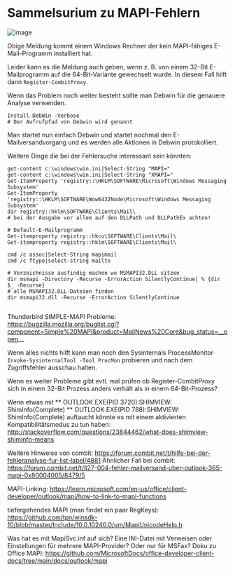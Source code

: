 # Sammelsurium zu MAPI-Fehlern

![image](https://github.com/user-attachments/assets/723ecdba-6cb4-4404-a7bc-560a519c547b)

Obige Meldung kommt einem Windows Rechner der kein MAPI-fähiges E-Mail-Programm installiert hat.

Leider kann es die Meldung auch geben, wenn z. B. von einem 32-Bit E-Mailprogramm auf die 64-Bit-Variante gewechselt wurde. In diesem Fall hilft dann <CODE>Register-CombitProxy</CODE>.

Wenn das Problem noch weiter besteht sollte man Debwin für die genauere Analyse verwenden.
```
Install-DebWin -Verbose
# Der Aufrufpfad von Debwin wird genannt
```

Man startet nun einfach Debwin und startet nochmal den E-Mailversandvorgang und es werden alle Aktionen in Debwin protokolliert.

Weitere Dinge die bei der Fehlersuche interessant sein könnten:
```
get-content c:\windows\win.ini|Select-String "MAPI="
get-content c:\windows\win.ini|Select-String "XMAPI="
Get-ItemProperty 'registry::\HKLM\SOFTWARE\Microsoft\Windows Messaging Subsystem'
Get-ItemProperty 'registry::\HKLM\SOFTWARE\Wow6432Node\Microsoft\Windows Messaging Subsystem'
dir registry::hklm\SOFTWARE\Clients\Mail\
# bei der Ausgabe vor allem auf den DLLPath und DLLPathEx achten!

# Default-E-Mailprogramm
Get-itemproperty registry::hkcu\SOFTWARE\Clients\Mail\
Get-itemproperty registry::hklm\SOFTWARE\Clients\Mail\

cmd /c assoc|Select-String mapimail
cmd /c ftype|select-string mailto

# Verzeichnisse ausfindig machen wo MSMAPI32.DLL sitzen
dir msmapi -Directory -Recurse -ErrorAction SilentlyContinue| % {dir $_ -Recurse}
# alle MSMAPI32.DLL-Dateien finden
dir msmapi32.dll -Recurse -ErrorAction SilentlyContinue


```

Thunderbird SIMPLE-MAPI Probleme: https://bugzilla.mozilla.org/buglist.cgi?component=Simple%20MAPI&product=MailNews%20Core&bug_status=__open__


Wenn alles nichts hilft kann man noch den Sysinternals ProcessMonitor <CODE>Invoke-SysinternalTool -Tool ProcMon</CODE> probieren und nach dem Zugriffsfehler ausschau halten.

Wenn es weiter Probleme gibt evtl. mal prüfen ob Register-CombitProxy sich in einem 32-Bit Prozess anders verhält als in einem 64-Bit-Prozess?

Wenn etwas mit 
** OUTLOOK.EXE(PID 3720):SHIMVIEW: ShimInfo(Complete)
** OUTLOOK.EXE(PID 788):SHIMVIEW: ShimInfo(Complete)
auftaucht könnte es mit einem aktivierten Kompatibilitätsmodus zu tun haben: http://stackoverflow.com/questions/23844462/what-does-shimview-shiminfo-means

Weitere Hinweise von combit: https://forum.combit.net/t/hilfe-bei-der-fehleranalyse-fur-list-label/4881
Ähnlicher Fall bei combit: https://forum.combit.net/t/ll27-004-fehler-mailversand-uber-outlook-365-mapi-0x80004005/8479/5

MAPI-Linking: https://learn.microsoft.com/en-us/office/client-developer/outlook/mapi/how-to-link-to-mapi-functions

tiefergehendes MAPI (man findet ein paar RegKeys): https://github.com/tpn/winsdk-10/blob/master/Include/10.0.10240.0/um/MapiUnicodeHelp.h

Was hat es mit MapiSvc.inf auf sich? Eine INI-Datei mit Verweisen oder Einstellungen für mehrere MAPI-Provider? Oder nur für MSFax?
Doku zu Office MAPI: https://github.com/MicrosoftDocs/office-developer-client-docs/tree/main/docs/outlook/mapi
